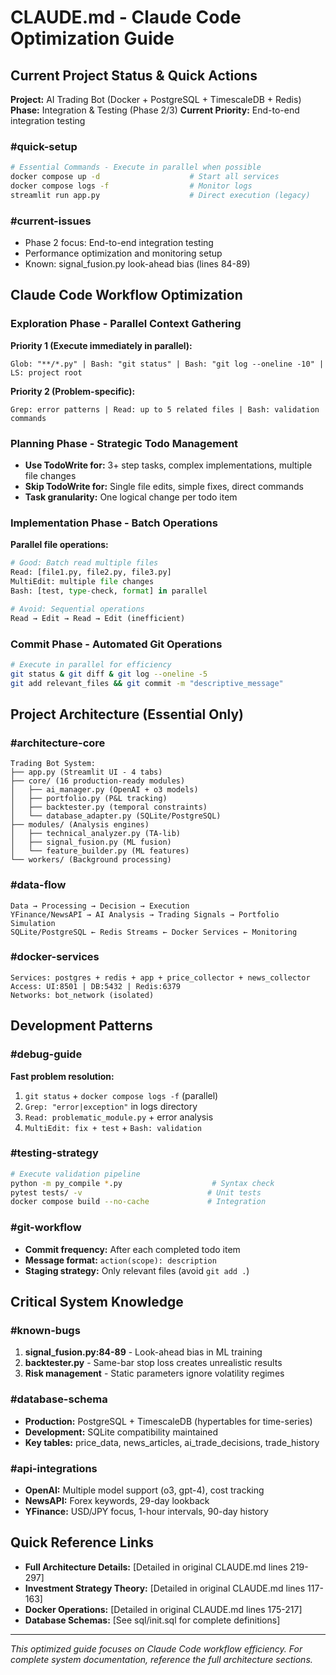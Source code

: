 # CLAUDE.md - Claude Code Optimization Guide

## Current Project Status & Quick Actions

**Project:** AI Trading Bot (Docker + PostgreSQL + TimescaleDB + Redis)
**Phase:** Integration & Testing (Phase 2/3)
**Current Priority:** End-to-end integration testing

### #quick-setup
```bash
# Essential Commands - Execute in parallel when possible
docker compose up -d                    # Start all services
docker compose logs -f                  # Monitor logs
streamlit run app.py                    # Direct execution (legacy)
```

### #current-issues  
- Phase 2 focus: End-to-end integration testing
- Performance optimization and monitoring setup
- Known: signal_fusion.py look-ahead bias (lines 84-89)

## Claude Code Workflow Optimization

### Exploration Phase - Parallel Context Gathering
**Priority 1 (Execute immediately in parallel):**
```
Glob: "**/*.py" | Bash: "git status" | Bash: "git log --oneline -10" | LS: project root
```

**Priority 2 (Problem-specific):**
```
Grep: error patterns | Read: up to 5 related files | Bash: validation commands
```

### Planning Phase - Strategic Todo Management
- **Use TodoWrite for:** 3+ step tasks, complex implementations, multiple file changes
- **Skip TodoWrite for:** Single file edits, simple fixes, direct commands
- **Task granularity:** One logical change per todo item

### Implementation Phase - Batch Operations
**Parallel file operations:**
```python
# Good: Batch read multiple files
Read: [file1.py, file2.py, file3.py]
MultiEdit: multiple file changes
Bash: [test, type-check, format] in parallel

# Avoid: Sequential operations
Read → Edit → Read → Edit (inefficient)
```

### Commit Phase - Automated Git Operations
```bash
# Execute in parallel for efficiency
git status & git diff & git log --oneline -5
git add relevant_files && git commit -m "descriptive_message"
```

## Project Architecture (Essential Only)

### #architecture-core
```
Trading Bot System:
├── app.py (Streamlit UI - 4 tabs)
├── core/ (16 production-ready modules)
│   ├── ai_manager.py (OpenAI + o3 models)
│   ├── portfolio.py (P&L tracking)
│   ├── backtester.py (temporal constraints)
│   └── database_adapter.py (SQLite/PostgreSQL)
├── modules/ (Analysis engines)
│   ├── technical_analyzer.py (TA-lib)
│   ├── signal_fusion.py (ML fusion)
│   └── feature_builder.py (ML features)
└── workers/ (Background processing)
```

### #data-flow
```
Data → Processing → Decision → Execution
YFinance/NewsAPI → AI Analysis → Trading Signals → Portfolio Simulation
SQLite/PostgreSQL ← Redis Streams ← Docker Services ← Monitoring
```

### #docker-services
```
Services: postgres + redis + app + price_collector + news_collector
Access: UI:8501 | DB:5432 | Redis:6379
Networks: bot_network (isolated)
```

## Development Patterns

### #debug-guide
**Fast problem resolution:**
1. `git status` + `docker compose logs -f` (parallel)
2. `Grep: "error|exception"` in logs directory
3. `Read: problematic_module.py` + error analysis
4. `MultiEdit: fix + test` + `Bash: validation`

### #testing-strategy  
```bash
# Execute validation pipeline
python -m py_compile *.py                    # Syntax check
pytest tests/ -v                            # Unit tests  
docker compose build --no-cache             # Integration
```

### #git-workflow
- **Commit frequency:** After each completed todo item
- **Message format:** `action(scope): description`
- **Staging strategy:** Only relevant files (avoid `git add .`)

## Critical System Knowledge

### #known-bugs
1. **signal_fusion.py:84-89** - Look-ahead bias in ML training
2. **backtester.py** - Same-bar stop loss creates unrealistic results
3. **Risk management** - Static parameters ignore volatility regimes

### #database-schema
- **Production:** PostgreSQL + TimescaleDB (hypertables for time-series)
- **Development:** SQLite compatibility maintained
- **Key tables:** price_data, news_articles, ai_trade_decisions, trade_history

### #api-integrations
- **OpenAI:** Multiple model support (o3, gpt-4), cost tracking
- **NewsAPI:** Forex keywords, 29-day lookback
- **YFinance:** USD/JPY focus, 1-hour intervals, 90-day history

## Quick Reference Links

- **Full Architecture Details:** [Detailed in original CLAUDE.md lines 219-297]
- **Investment Strategy Theory:** [Detailed in original CLAUDE.md lines 117-163]  
- **Docker Operations:** [Detailed in original CLAUDE.md lines 175-217]
- **Database Schemas:** [See sql/init.sql for complete definitions]

---
*This optimized guide focuses on Claude Code workflow efficiency. For complete system documentation, reference the full architecture sections.*
